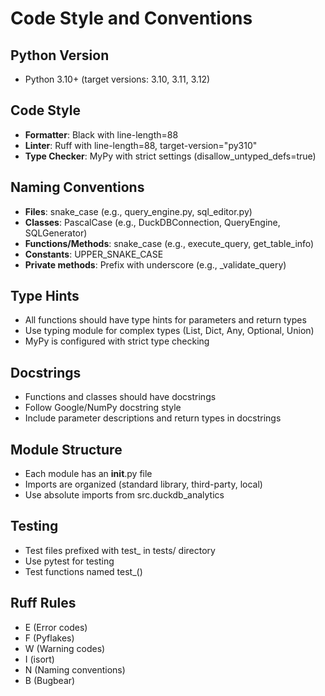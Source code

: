 # Code Style and Conventions

## Python Version
- Python 3.10+ (target versions: 3.10, 3.11, 3.12)

## Code Style
- **Formatter**: Black with line-length=88
- **Linter**: Ruff with line-length=88, target-version="py310"
- **Type Checker**: MyPy with strict settings (disallow_untyped_defs=true)

## Naming Conventions
- **Files**: snake_case (e.g., query_engine.py, sql_editor.py)
- **Classes**: PascalCase (e.g., DuckDBConnection, QueryEngine, SQLGenerator)
- **Functions/Methods**: snake_case (e.g., execute_query, get_table_info)
- **Constants**: UPPER_SNAKE_CASE
- **Private methods**: Prefix with underscore (e.g., _validate_query)

## Type Hints
- All functions should have type hints for parameters and return types
- Use typing module for complex types (List, Dict, Any, Optional, Union)
- MyPy is configured with strict type checking

## Docstrings
- Functions and classes should have docstrings
- Follow Google/NumPy docstring style
- Include parameter descriptions and return types in docstrings

## Module Structure
- Each module has an __init__.py file
- Imports are organized (standard library, third-party, local)
- Use absolute imports from src.duckdb_analytics

## Testing
- Test files prefixed with test_ in tests/ directory
- Use pytest for testing
- Test functions named test_<functionality>()

## Ruff Rules
- E (Error codes)
- F (Pyflakes)
- W (Warning codes)  
- I (isort)
- N (Naming conventions)
- B (Bugbear)